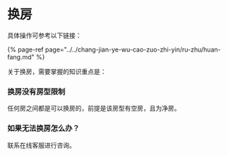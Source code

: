 # 换房

具体操作可参考以下链接：

{% page-ref page="../../chang-jian-ye-wu-cao-zuo-zhi-yin/ru-zhu/huan-fang.md" %}

关于换房，需要掌握的知识重点是：

###  换房没有房型限制

任何房之间都是可以换房的，前提是该房型有空房，且为净房。

###  如果无法换房怎么办？

联系在线客服进行咨询。

